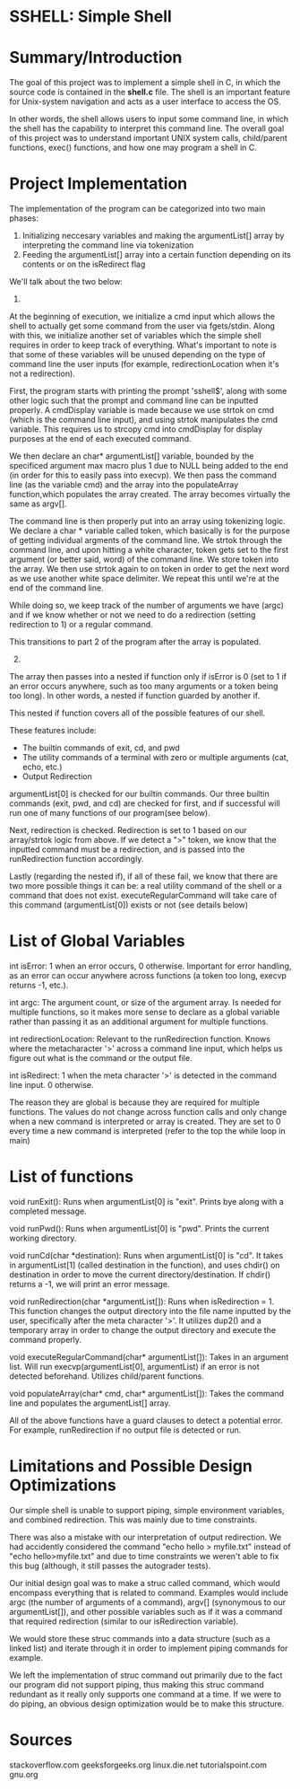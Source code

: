 # SSHELL: Simple Shell

# Summary/Introduction

The goal of this project was to implement a simple shell in C, in which the 
source code is contained in the **shell.c** file. The shell is an important 
feature for Unix-system navigation and acts as a user interface to access
the OS. 

In other words, the shell allows users to input some command line, 
in which the shell has the capability to interpret this command line.
The overall goal of this project was to understand important UNIX system calls, 
child/parent functions, exec() functions, and how one may program a shell in C.

# Project Implementation

The implementation of the program can be categorized into two main phases:

1. Initializing neccesary variables and making the argumentList[] array by
interpreting the command line via tokenization
2. Feeding the argumentList[] array into a certain function depending on its
contents or on the isRedirect flag

We'll talk about the two below:

1. 
At the beginning of execution, we initialize a cmd input which allows the 
shell to actually get some command from the user via fgets/stdin. 
Along with this, we initialize another set of variables which the simple shell 
requires in order to keep track of everything. What's important 
to note is that some of these variables will be unused 
depending on the type of command line the user inputs (for example, 
redirectionLocation when it's not a redirection).

First, the program starts with printing the prompt 'sshell$', 
along with some other logic such that the prompt and command line can 
be inputted properly. A cmdDisplay variable is made because we use 
strtok on cmd (which is the command line input), and using strtok manipulates 
the cmd variable. This requires us to strcopy cmd into cmdDisplay for display
purposes at the end of each executed command.

We then declare an char* argumentList[] variable, bounded by the
specificed argument max macro plus 1 due to NULL being added to 
the end (in order for this to easily pass into execvp). We then pass the 
command line (as the variable cmd) and the array into the populateArray 
function,which populates the array created. The array becomes virtually the 
same as argv[].

The command line is then properly put into an array using tokenizing 
logic. We declare a char * variable called token, which basically is for the 
purpose of getting individual argments of the command line. We strtok through 
the command line, and upon hitting a white character, token gets set to the
first argument (or better said, word) of the command line. We store token
into the array. We then use strtok again to on token in order
to get the next word as we use another white space delimiter. We repeat this
until we're at the end of the command line.

While doing so, we keep track of the number of arguments we have (argc) 
and if we know whether or not we need to do a redirection 
(setting redirection to 1) or a regular command.

This transitions to part 2 of the program after the array is populated.

2. 
The array then passes into a nested if function only if isError
is 0 (set to 1 if an error occurs anywhere, such as too
many arguments or a token being too long). In other words, a nested if
function guarded by another if.

This nested if function covers all of the possible features of our shell.

These features include:
- The builtin commands of exit, cd, and pwd
- The utility commands of a terminal with zero or multiple arguments (cat,
echo, etc.)
- Output Redirection

argumentList[0] is checked for our builtin commands. Our three builtin 
commands (exit, pwd, and cd) are checked for first, and if successful 
will run one of many functions of our program(see below).

Next, redirection is checked. Redirection is set to 1
based on our array/strtok logic from above. If we detect
a ">" token, we know that the inputted command must be 
a redirection, and is passed into the runRedirection function accordingly.

Lastly (regarding the nested if), if all of these fail, we know that there are
two more possible things it can be: a real utility command of the shell or a 
command that does not exist. executeRegularCommand will take care of this 
command (argumentList[0]) exists or not (see details below)

# List of Global Variables

int isError: 1 when an error occurs, 0 otherwise. Important for error
handling, as an error can occur anywhere across functions (a token too long,
execvp returns -1, etc.).

int argc: The argument count, or size of the argument array. Is needed
for multiple functions, so it makes more sense to declare as a global 
variable rather than passing it as an additional argument for multiple 
functions.

int redirectionLocation: Relevant to the runRedirection function. Knows
where the metacharacter '>' across a command line input, which helps us figure
out what is the command or the output file.

int isRedirect: 1 when the meta character '>' is detected in the command line
input. 0 otherwise.

The reason they are global is because they are required for multiple functions.
The values do not change across function calls and only change when a new
command is interpreted or array is created. They are set to 0 every time
a new command is interpreted (refer to the top the while loop in main)

# List of functions

void runExit(): Runs when argumentList[0] is "exit". Prints bye along with
a completed message.

void runPwd(): Runs when argumentList[0] is "pwd". Prints the current
working directory.

void runCd(char *destination): Runs when argumentList[0] is "cd".
It takes in argumentList[1] (called destination in the function), and uses 
chdir() on destination in order to move the current directory/destination.
If chdir() returns a -1, we will print an error message.

void runRedirection(char *argumentList[]): Runs when isRedirection = 1.
This function changes the output directory into the file name inputted by the
user, specifically after the meta character '>'. It utilizes dup2() and
a temporary array in order to change the output directory and execute the
command properly.

void executeRegularCommand(char* argumentList[]): Takes in an argument
list. Will run execvp(argumentList[0], argumentList) if an error is not
detected beforehand. Utilizes child/parent functions.

void populateArray(char* cmd, char* argumentList[]): Takes the command line
and populates the argumentList[] array.

All of the above functions have a guard clauses to detect a potential error. 
For example, runRedirection if no output file is detected or run.

# Limitations and Possible Design Optimizations

Our simple shell is unable to support piping, simple environment variables,
and combined redirection. This was mainly due to time constraints.

There was also a mistake with our interpretation of output redirection.
We had accidently considered the command "echo hello > myfile.txt"
instead of "echo hello>myfile.txt" and due to time constraints
we weren't able to fix this bug (although, it still passes the autograder
tests).

Our initial design goal was to make a struc called command, which would
encompass everything that is related to command. Examples 
would include argc (the number of arguments of a command), argv[] 
(synonymous to our argumentList[]), and other possible
variables such as if it was a command that required redirection
(similar to our isRedirection variable). 

We would store these struc commands into a data structure
(such as a linked list) and iterate through it in order to implement piping 
commands for example.

We left the implementation of struc command out primarily due to the fact
our program did not support piping, thus making this struc command 
redundant as it really only supports one command at a time.
If we were to do piping, an obvious design optimization 
would be to make this structure.

# Sources
stackoverflow.com
geeksforgeeks.org
linux.die.net
tutorialspoint.com
gnu.org
